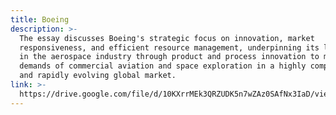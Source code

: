 ```yaml
---
title: Boeing
description: >-
  The essay discusses Boeing's strategic focus on innovation, market
  responsiveness, and efficient resource management, underpinning its leadership
  in the aerospace industry through product and process innovation to meet the
  demands of commercial aviation and space exploration in a highly competitive
  and rapidly evolving global market.
link: >-
  https://drive.google.com/file/d/10KXrrMEk3QRZUDK5n7wZAz0SAfNx3IaD/view?usp=sharing
---
```


